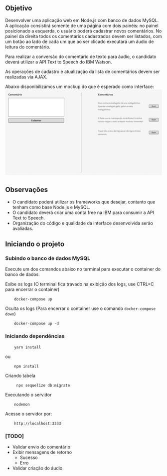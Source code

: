 ## Objetivo

Desenvolver uma aplicação web em Node.js com banco de dados MySQL. A aplicação consistirá somente de uma página com dois painéis: no painel posicionado a esquerda, o usuário poderá cadastrar novos comentários. No painel da direita todos os comentários cadastrados devem ser listados, com um botão ao lado de cada um que ao ser clicado executará um áudio de leitura do comentário.

Para realizar a conversão do comentário de texto para áudio, o candidato deverá utilizar a API Text to Speech do IBM Watson.

As operações de cadastro e atualização da lista de comentários devem ser realizadas via AJAX.

Abaixo disponibilizamos um mockup do que é esperado como interface:
![](images/mockup.png)

## Observações
- O candidato poderá utilizar os frameworks que desejar, contanto que tenham como base Node.js e MySQL.
- O candidato deverá criar uma conta free na IBM para consumir a API Text to Speech.
- Organização do código e qualidade da interface desenvolvida serão avaliadas.


## Iniciando o projeto

### Subindo o banco de dados MySQL
Execute um dos comandos abaixo no terminal para executar o container do banco de dados.

Exibe os logs (O terminal fica travado na exibição dos logs, use CTRL+C para encerrar o container)
```
    docker-compose up
```
Oculta os logs (Para encerrar o container use o comando `docker-compose down`)
```
    docker-compose up -d
```

### Iniciando dependências
```
    yarn install
```
ou
```
    npm install
```

Criando tabela
```
     npx sequelize db:migrate
```

Executando o servidor
```
    nodemon
```

Acesse o servidor por:
```
    http://localhost:3333
```



### [TODO]

- Validar envio do comentário
- Exibir mensagens de retorno
    - Sucesso
    - Erro
- Validar criação do áudio